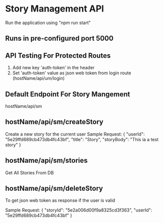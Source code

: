 # Story Management API

Run the application using "npm run start"
## Runs in pre-configured port 5000

## API Testing For Protected Routes
1) Add new key 'auth-token' in the header
2) Set 'auth-token' value as json web token from login route (hostName/api/um/login)

## Default Endpoint For Story Mangement

hostName/api/sm

## hostName/api/sm/createStory

Create a new story for the current user
Sample Request:
{
    "userId": "5e29ffd689cb473db4fc43bf",
    "title": "Story",
    "storyBody": "This ia a test story"
}

## hostName/api/sm/stories

Get All Stories From DB

## hostName/api/sm/deleteStory

To get json web token as response if the user is valid

Sample Request:
{
    "storyId": "5e2a006d00f9a8325cd3f363",
    "userId": "5e29ffd689cb473db4fc43bf"
}